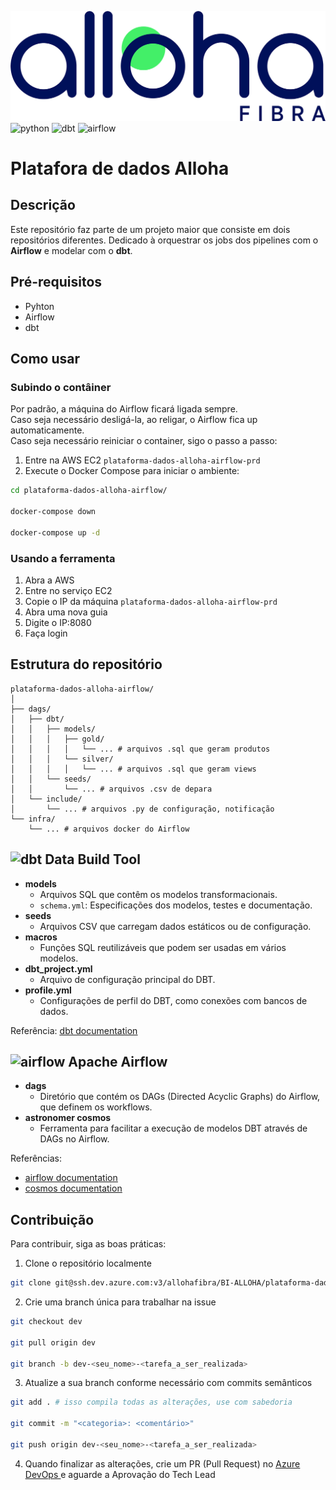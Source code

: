 [PYTHON__BADGE]:https://img.shields.io/badge/Python-FFD43B?style=for-the-badge&logo=python&logoColor=blue
[DBT__BADGE]:https://img.shields.io/badge/dbt-FF694B?style=for-the-badge&logo=dbt&logoColor=white
[AIRFLOW__BADGE]:https://img.shields.io/badge/Airflow-017CEE?style=for-the-badge&logo=Apache%20Airflow&logoColor=white

![alloha](inutils\logo_alloha_positivo.png)  
![python][PYTHON__BADGE]
![dbt][DBT__BADGE]
![airflow][AIRFLOW__BADGE]

# Platafora de dados Alloha

## Descrição
Este repositório faz parte de um projeto maior que consiste em dois repositórios diferentes. Dedicado à orquestrar os jobs dos pipelines com o **Airflow** e modelar com o **dbt**.

## Pré-requisitos
- Pyhton
- Airflow
- dbt

## Como usar
### Subindo o contâiner
Por padrão, a máquina do Airflow ficará ligada sempre.  
Caso seja necessário desligá-la, ao religar, o Airflow fica up automaticamente.  
Caso seja necessário reiniciar o container, sigo o passo a passo:  
1. Entre na AWS EC2 `plataforma-dados-alloha-airflow-prd`
2. Execute o Docker Compose para iniciar o ambiente:
```bash
cd plataforma-dados-alloha-airflow/

docker-compose down

docker-compose up -d
```
### Usando a ferramenta
1. Abra a AWS
2. Entre no serviço EC2
3. Copie o IP da máquina `plataforma-dados-alloha-airflow-prd`
4. Abra uma nova guia
5. Digite o IP:8080
6. Faça login

## Estrutura do repositório
```
plataforma-dados-alloha-airflow/
│
├── dags/
│   ├── dbt/
│   │   ├── models/
│   │   │   ├── gold/
│   │   │   │   └── ... # arquivos .sql que geram produtos
│   │   │   └── silver/
│   │   │   │   └── ... # arquivos .sql que geram views
│   │   └── seeds/
│   │       └── ... # arquivos .csv de depara
│   └── include/
│       └── ... # arquivos .py de configuração, notificação
└── infra/
    └── ... # arquivos docker do Airflow
```

## ![dbt][DBT__BADGE] Data Build Tool
- **models**
    - Arquivos SQL que contêm os modelos transformacionais.
    - `schema.yml`: Especificações dos modelos, testes e documentação.
- **seeds**
    - Arquivos CSV que carregam dados estáticos ou de configuração.
- **macros**
    - Funções SQL reutilizáveis que podem ser usadas em vários modelos.
- **dbt_project.yml**
    - Arquivo de configuração principal do DBT.
- **profile.yml**
    - Configurações de perfil do DBT, como conexões com bancos de dados.

Referência: [<u>dbt documentation</u>](https://docs.getdbt.com/docs/build/documentation)

## ![airflow][AIRFLOW__BADGE] Apache Airflow
- **dags**
    - Diretório que contém os DAGs (Directed Acyclic Graphs) do Airflow, que definem os workflows.
- **astronomer cosmos**
    - Ferramenta para facilitar a execução de modelos DBT através de DAGs no Airflow.

Referências:
- [<u>airflow documentation</u>](https://airflow.apache.org/docs/)
- [<u>cosmos documentation</u>](https://astronomer.github.io/astronomer-cosmos/)

## Contribuição
Para contribuir, siga as boas práticas:
1. Clone o repositório localmente
```bash
git clone git@ssh.dev.azure.com:v3/allohafibra/BI-ALLOHA/plataforma-dados-alloha-airflow
```
2. Crie uma branch única para trabalhar na issue
```bash
git checkout dev

git pull origin dev

git branch -b dev-<seu_nome>-<tarefa_a_ser_realizada>
```
3. Atualize a sua branch conforme necessário com commits semânticos
```bash
git add . # isso compila todas as alterações, use com sabedoria

git commit -m "<categoria>: <comentário>"

git push origin dev-<seu_nome>-<tarefa_a_ser_realizada>
```
4. Quando finalizar as alterações, crie um PR (Pull Request) no [<u> Azure DevOps </u>](https://dev.azure.com/allohafibra/BI-ALLOHA/_git/plataforma-dados-alloha-airflow) e aguarde a Aprovação do Tech Lead
